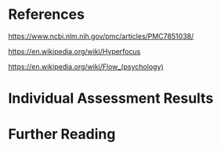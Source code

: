 # References

https://www.ncbi.nlm.nih.gov/pmc/articles/PMC7851038/

https://en.wikipedia.org/wiki/Hyperfocus

https://en.wikipedia.org/wiki/Flow_(psychology)


# Individual Assessment Results

# Further Reading

